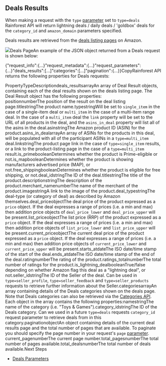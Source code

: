 Deals Results
-------------

When making a request with the `type` [parameter](/docs/product-data-api/parameters/deals) set to `type=deals` Rainforest API will return lightning deals / daily deals / 'goldbox' deals for the `category_id` and `amazon_domain` parameters specified.

Deals results are retrieved from the [deals listing pages](https://www.amazon.co.uk/gp/goldbox) on Amazon.

![](https://apiimages.imgix.net/rainforestapi/images/png/docs/deals.png?auto=format&ixlib=react-9.5.1-beta.1&w=600)Deals PageAn example of the JSON object returned from a Deals request is shown below:

{"request\_info":{...}"request\_metadata":{...}"request\_parameters":{...}"deals\_results":[...]"categories":[...]"pagination":{...}}CopyRainforest API returns the following properties for Deals requests:

PropertyTypeDescriptiondeals\_resultsarrayAn array of Deal Result objects, containing each of the deal results shown on the deals listing page. The Deal Result object has the following properties:  
positionnumberThe position of the result on the deal listing page.titlestringThe product name.typestringWill be set to `single_item` in the case of a single-item deal or `multi_item` in the case of a multi-item range deal. In the case of a `multi_item` deal the `link` property will be set to the URL of all products in the deal, and the `asins_in_deal` property will list all of the asins in the deal.asinstringThe Amazon product ID (ASIN) for the product.asins\_in\_dealarrayAn array of ASINs for the products in this deal, will be populated with all of the participant ASINs in a `type=multi_item` deal.linkstringThe product page link in the case of `type=single_item` results, or a link to the product-listing page in the case of a `type=multi_item` result.is\_primebooleanDetermines whether the product is Prime-eligible or not.is\_mapbooleanDetermines whether the product is showing manufacturers advertised price (MAP), or not.free\_shippingbooleanDetermines whether the product is eligible for free shipping, or not.deal\_idstringThe ID of the deal.titlestringThe title of the product.descriptionstringThe description of the product.merchant\_namenumberThe name of the merchant of the product.imagestringA link to the image of the product.deal\_typestringThe deal-type (or category of deal) as described by Amazon themselves.deal\_priceobjectThe deal price of the product expressed as a `price` object. If the deal expresses a range of prices (i.e. a min and max) then addition price objects of `deal_price_lower` and `deal_price_upper` will be present.list\_priceobjectThe list price (RRP) of the product expressed as a `price` object. If the deal expresses a range of prices (i.e. a min and max) then addition price objects of `list_price_lower` and `list_price_upper` will be present.current\_priceobjectThe current deal price of the product expressed as a `price` object. If the deal expresses a range of prices (i.e. a min and max) then addition price objects of `current_price_lower` and `current_price_upper` will be present.starts\_atdateThe ISO date/time stamp of the start of the deal.ends\_atdateThe ISO date/time stamp of the end of the deal.ratingnumberThe rating of the product.ratings\_totalnumberThe total number of ratings for the product.is\_lightning\_dealbooleanTrue/false depending on whether Amazon flag this deal as a "lightning deal", or not.seller\_idstringThe ID of the Seller of the deal. Can be used in `type=seller_profile`, `type=seller_feedback` and `type=seller_products` requests to retrieve further information about the Seller.categoriesarrayAn array containing details of the Deals categories shown on the deals page. Note that Deals categories can also be retrieved via the [Categories API](/docs/categories-api/overview). Each object in the array contains the following properties:namestringThe name of the category (i.e. "Toys & Games").category\_idstringThe ID of the Deals category. Can we used in a future `type=deals` requests `category_id` request parameter to retrieve deals from in this category.paginationobjectAn object containing details of the current deal results page and the total number of pages that are available. To paginate you should specify the page number in your request's `page` [parameter](/docs/product-data-api/parameters/deals).  
current\_pagenumberThe current page number.total\_pagesnumberThe total number of pages available.total\_dealsnumberThe total number of deals available.Next Steps

* [Deals Parameters](/docs/product-data-api/parameters/deals)
